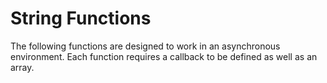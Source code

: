 # String Functions

The following functions are designed to work in an asynchronous environment.
Each function requires a callback to be defined as well as an array.
